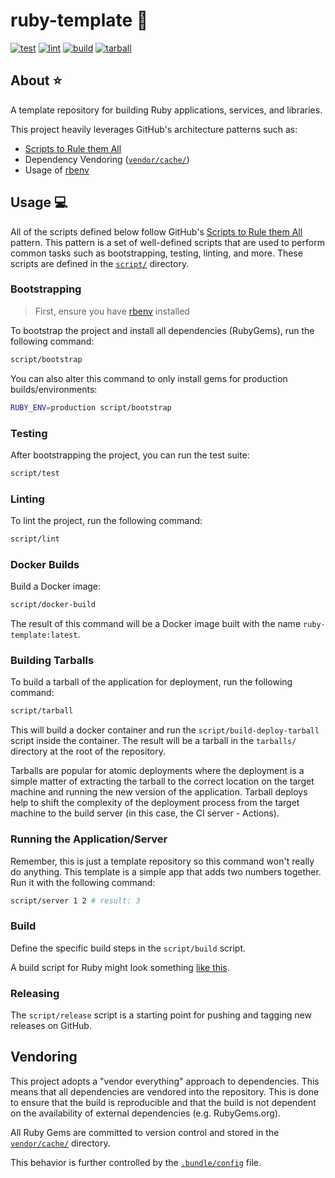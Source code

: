 # ruby-template 🧰

[![test](https://github.com/GrantBirki/ruby-template/actions/workflows/test.yml/badge.svg)](https://github.com/GrantBirki/ruby-template/actions/workflows/test.yml)
[![lint](https://github.com/GrantBirki/ruby-template/actions/workflows/lint.yml/badge.svg)](https://github.com/GrantBirki/ruby-template/actions/workflows/lint.yml)
[![build](https://github.com/GrantBirki/ruby-template/actions/workflows/build.yml/badge.svg)](https://github.com/GrantBirki/ruby-template/actions/workflows/build.yml)
[![tarball](https://github.com/GrantBirki/ruby-template/actions/workflows/tarball.yml/badge.svg)](https://github.com/GrantBirki/ruby-template/actions/workflows/tarball.yml)

## About ⭐

A template repository for building Ruby applications, services, and libraries.

This project heavily leverages GitHub's architecture patterns such as:

- [Scripts to Rule them All](https://github.blog/engineering/scripts-to-rule-them-all/)
- Dependency Vendoring ([`vendor/cache/`](vendor/cache/))
- Usage of [rbenv](https://github.com/rbenv/rbenv)

## Usage 💻

All of the scripts defined below follow GitHub's [Scripts to Rule them All](https://github.blog/engineering/scripts-to-rule-them-all/) pattern. This pattern is a set of well-defined scripts that are used to perform common tasks such as bootstrapping, testing, linting, and more. These scripts are defined in the [`script/`](script/) directory.

### Bootstrapping

> First, ensure you have [rbenv](https://github.com/rbenv/rbenv) installed

To bootstrap the project and install all dependencies (RubyGems), run the following command:

```bash
script/bootstrap
```

You can also alter this command to only install gems for production builds/environments:

```bash
RUBY_ENV=production script/bootstrap
```

### Testing

After bootstrapping the project, you can run the test suite:

```bash
script/test
```

### Linting

To lint the project, run the following command:

```bash
script/lint
```

### Docker Builds

Build a Docker image:

```bash
script/docker-build
```

The result of this command will be a Docker image built with the name `ruby-template:latest`.

### Building Tarballs

To build a tarball of the application for deployment, run the following command:

```bash
script/tarball
```

This will build a docker container and run the `script/build-deploy-tarball` script inside the container. The result will be a tarball in the `tarballs/` directory at the root of the repository.

Tarballs are popular for atomic deployments where the deployment is a simple matter of extracting the tarball to the correct location on the target machine and running the new version of the application. Tarball deploys help to shift the complexity of the deployment process from the target machine to the build server (in this case, the CI server - Actions).

### Running the Application/Server

Remember, this is just a template repository so this command won't really do anything. This template is a simple app that adds two numbers together. Run it with the following command:

```bash
script/server 1 2 # result: 3
```

### Build

Define the specific build steps in the `script/build` script.

A build script for Ruby might look something [like this](https://github.com/runwaylab/issue-db/blob/a6f8889e661bf4d2afc46366b8b4095fd9941ecf/.github/workflows/build.yml#L32-L45).

### Releasing

The `script/release` script is a starting point for pushing and tagging new releases on GitHub.

## Vendoring

This project adopts a "vendor everything" approach to dependencies. This means that all dependencies are vendored into the repository. This is done to ensure that the build is reproducible and that the build is not dependent on the availability of external dependencies (e.g. RubyGems.org).

All Ruby Gems are committed to version control and stored in the [`vendor/cache/`](vendor/cache/) directory.

This behavior is further controlled by the [`.bundle/config`](./.bundle/config) file.
